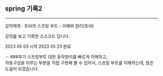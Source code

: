 ## spring 기록2
___

강의제목 : 토비의 스프링 부트 - 이해와 원리(토비)  

강의를 보고 기록한 소스코드 입니다.  

2023 05 03 시작
2023 05 23 완료

--
###후기
스프링부트 대한 동작원리를 빠르게 이해하고,  
자동구성을 이루는 부분을 직접 구현해 볼 수 있어서,
스프링 부트를 이해하는데, 많은 도움이 되었습니다.
